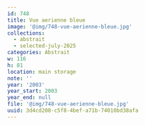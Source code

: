```yaml
---
id: 748
title: Vue aerienne bleue
image: '@img/748-vue-aerienne-bleue.jpg'
collections:
  - abstrait
  - selected-july-2025
categories: Abstrait
w: 116
h: 81
location: main storage
note: ''
year: '2003'
year_start: 2003
year_end: null
file: '@img/748-vue-aerienne-bleue.jpg'
uuid: 3d4cd208-c5f8-4bef-a71b-74010bd38afa
---
```


